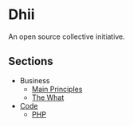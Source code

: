 # Dhii

An open source collective initiative.

## Sections

* Business
    - [Main Principles][s-business-main-principles]
    - [The What][s-business-the-what]
* [Code][s-code]
    - [PHP][s-code-php]


[s-business-main-principles]:           ./main-principles.md
[s-business-the-what]:                  ./the-what.md

[s-code]:                               ./code-standards/README.md
[s-code-php]:                           ./code-standards/php.md
